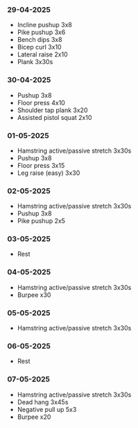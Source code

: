### 29-04-2025
- Incline pushup 3x8
- Pike pushup 3x6
- Bench dips 3x8
- Bicep curl 3x10
- Lateral raise 2x10
- Plank 3x30s
### 30-04-2025
- Pushup 3x8
- Floor press 4x10
- Shoulder tap plank 3x20
- Assisted pistol squat 2x10
### 01-05-2025
- Hamstring active/passive stretch 3x30s
- Pushup 3x8
- Floor press 3x15
- Leg raise (easy) 3x30
### 02-05-2025
- Hamstring active/passive stretch 3x30s
- Pushup 3x8
- Pike pushup 2x5
### 03-05-2025
- Rest
### 04-05-2025
- Hamstring active/passive stretch 3x30s
- Burpee x30
### 05-05-2025
- Hamstring active/passive stretch 3x30s
### 06-05-2025
- Rest
### 07-05-2025
- Hamstring active/passive stretch 3x30s
- Dead hang 3x45s
- Negative pull up 5x3
- Burpee x20